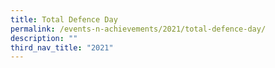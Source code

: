 ```yaml
---
title: Total Defence Day
permalink: /events-n-achievements/2021/total-defence-day/
description: ""
third_nav_title: "2021"
---
```

